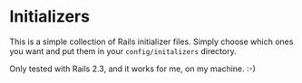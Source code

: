 Initializers
============

This is a simple collection of Rails initializer files.  Simply choose which ones you want and put them in your `config/initalizers` directory.

Only tested with Rails 2.3, and it works for me, on my machine. :-)


